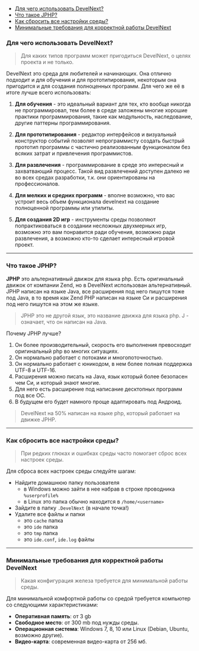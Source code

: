 - [Для чего использовать DevelNext?](#why)
- [Что такое JPHP?](#jphp)
- [Как сбросить все настройки среды?](#reset-settings)
- [Минимальные требования для корректной работы DevelNext](#requirements)

<a name=why/>

### Для чего использовать DevelNext?
> Для каких типов программ может пригодиться DevelNext, о целях проекта и не только.

DevelNext это среда для любителей и начинающих. Она отлично подходит и для обучения и для прототипирования, некоторым она пригодится и для создания полноценных программ. Для чего же её в итоге лучше всего использовать:

1. **Для обучения** - это идеальный вариант для тех, кто вообще никогда не программировал, тем более в среде заложены многие хорошие практики программирования, такие как модульность, наследование, другие паттерны программирования.

2. **Для прототипирования** - редактор интерфейсов и визуальный конструктор событий позволят непрограммисту создать быстрый прототип программы с частично реализованным функционалом без всяких затрат и привлечения программистов.

3. **Для развлечения** - программирование в среде это интересный и захватвающий процесс. Такой вид развлечений доступен далеко не во всех средах разработки, т.к. они ориентированы на профессионалов.

4. **Для мелких и средних программ** - вполне возможно, что вас устроит весь объем функционала develnext на создание полноценной программы или утилиты.

5. **Для создания 2D игр** - инструменты среды позволяют попрактиковаться в создании несложных двухмерных игр, возможно это вам понравится ради обучения, возможно ради развлечения, а возможно кто-то сделает интересный игровой проект.

---

<a name=jphp />

### Что такое JPHP?

**JPHP** это альтернативный движок для языка php. Есть оригинальный движок от компании Zend, но в DevelNext использован альтернативный. JPHP написан на языке Java, все расширения под него пишутся тоже под Java, в то время как Zend PHP написан на языке Си и расширения под него пишутся на этом же языке.

> JPHP это не другой язык, это название движка для языка php. J - означает, что он написан на Java.

Почему JPHP лучше?

1. Он более производительный, скорость его выполнения превосходит оригинальный php во многих ситуациях.
2. Он нормально работает с потоками и многопоточностью.
3. Он нормально работает с юникодом, в нем более полная поддержка UTF-8 и UTF-16.
4. Расширения можно писать на Java, язык который более безопасен чем Си, и который знают многие.
5. Для него есть расширение под написание десктопных программ под все ОС.
6. В будущем его будет намного проще адаптировать под Андроид.

> DevelNext на 50% написан на языке php, который работает на движке JPHP.

---

<a name=reset-settings />

### Как сбросить все настройки среды?
> При редких глюках и ошибках среды часто помогает сброс всех настроек среды.

Для сброса всех настроек среды следуйте шагам:

- Найдите домашнюю папку пользователя
	- в Windows можно зайти в нее набрав в строке проводника `%userprofile%`
	- в Linux это папка обычно находится в `/home/<username>`
- Зайдите в папку `.DevelNext` (в начале точка!)
- Удалите все файлы и папки
  	- это `cache` папка
  	- это `ide` папка
  	- это `tmp` папка
	- это `ide.conf`, `ide.log` файлы


---

<a name=requirements />

### Минимальные требования для корректной работы DevelNext
> Какая конфигурация железа требуется для минимальной работы среды.

Для минимальной комфортной работы со средой требуется компьютер со следующими характеристиками:

- **Оперативная память**: от 3 gb
- **Свободное место**: от 300 mb под нужды среды.
- **Операционная система**: Windows 7, 8, 10 или Linux (Debian, Ubuntu, возможно другие).
- **Видео-карта**: современная видео-карта от 256 мб.